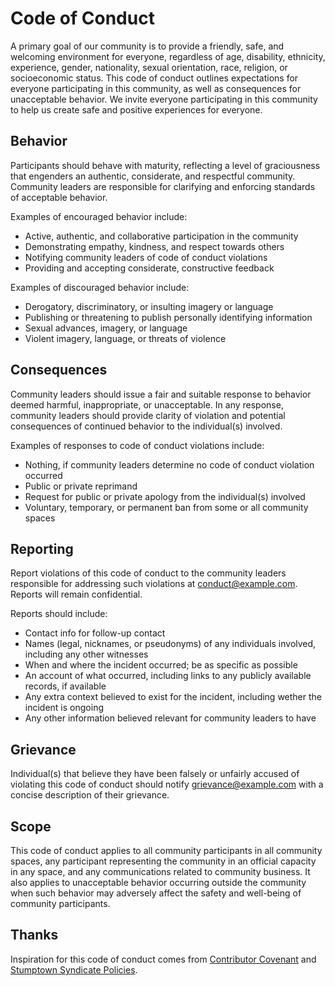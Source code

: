 # Code of Conduct

A primary goal of our community is to provide a friendly, safe, and welcoming
environment for everyone, regardless of age, disability, ethnicity, experience,
gender, nationality, sexual orientation, race, religion, or socioeconomic
status. This code of conduct outlines expectations for everyone participating in
this community, as well as consequences for unacceptable behavior. We invite
everyone participating in this community to help us create safe and positive
experiences for everyone.

## Behavior

Participants should behave with maturity, reflecting a level of graciousness
that engenders an authentic, considerate, and respectful community. Community
leaders are responsible for clarifying and enforcing standards of acceptable
behavior.

Examples of encouraged behavior include:

- Active, authentic, and collaborative participation in the community
- Demonstrating empathy, kindness, and respect towards others
- Notifying community leaders of code of conduct violations
- Providing and accepting considerate, constructive feedback

Examples of discouraged behavior include:

- Derogatory, discriminatory, or insulting imagery or language
- Publishing or threatening to publish personally identifying information
- Sexual advances, imagery, or language
- Violent imagery, language, or threats of violence

## Consequences

Community leaders should issue a fair and suitable response to behavior deemed
harmful, inappropriate, or unacceptable. In any response, community leaders
should provide clarity of violation and potential consequences of continued
behavior to the individual(s) involved.

Examples of responses to code of conduct violations include:

- Nothing, if community leaders determine no code of conduct violation occurred
- Public or private reprimand
- Request for public or private apology from the individual(s) involved
- Voluntary, temporary, or permanent ban from some or all community spaces

## Reporting

Report violations of this code of conduct to the community leaders responsible
for addressing such violations at <conduct@example.com>. Reports will remain
confidential.

Reports should include:

- Contact info for follow-up contact
- Names (legal, nicknames, or pseudonyms) of any individuals involved, including
  any other witnesses
- When and where the incident occurred; be as specific as possible
- An account of what occurred, including links to any publicly available
  records, if available
- Any extra context believed to exist for the incident, including wether the
  incident is ongoing
- Any other information believed relevant for community leaders to have

## Grievance

Individual(s) that believe they have been falsely or unfairly accused of
violating this code of conduct should notify <grievance@example.com> with a
concise description of their grievance.

## Scope

This code of conduct applies to all community participants in all community
spaces, any participant representing the community in an official capacity in
any space, and any communications related to community business. It also applies
to unacceptable behavior occurring outside the community when such behavior may
adversely affect the safety and well-being of community participants.

## Thanks

Inspiration for this code of conduct comes from [Contributor Covenant][] and
[Stumptown Syndicate Policies][].

[Contributor Covenant]: https://contributor-covenant.org
[Stumptown Syndicate Policies]: https://github.com/stumpsyn/policies
